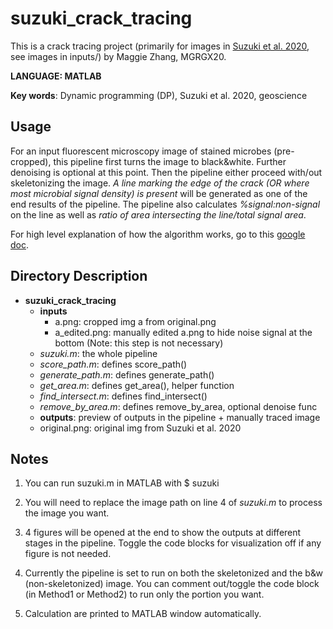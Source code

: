 # suzuki_crack_tracing

This is a crack tracing project (primarily for images in [Suzuki et al. 2020](https://doi.org/10.1038/s42003-020-0860-1), see images in inputs/) by Maggie Zhang, MGRGX20.

**LANGUAGE: MATLAB**

**Key words**: Dynamic programming (DP), Suzuki et al. 2020, geoscience

## Usage
For an input fluorescent microscopy image of stained microbes (pre-cropped), this pipeline first turns the image to black&white. Further denoising is optional at this point. Then the pipeline either proceed with/out skeletonizing the image. *A line marking the edge of the crack (OR where most microbial signal density) is present* will be generated as one of the end results of the pipeline. The pipeline also calculates *%signal:non-signal* on the line as well as *ratio of area intersecting the line/total signal area*.

For high level explanation of how the algorithm works, go to this [google doc](https://docs.google.com/document/d/19VloN7BrtaRdAaxrYXAAJ4M6lErzpptEheu-elLCJMM/edit?usp=sharing).

## Directory Description

- **suzuki_crack_tracing**
    - **inputs**
        - a.png: cropped img a from original.png
        - a_edited.png: manually edited a.png to hide noise signal at the bottom
          (Note: this step is not necessary)
    + *suzuki.m*: the whole pipeline
    + *score_path.m*: defines score_path()
    + *generate_path.m*: defines generate_path()
    + *get_area.m*: defines get_area(), helper function
    + *find_intersect.m*: defines find_intersect()
    + *remove_by_area.m*: defines remove_by_area, optional denoise func
    - **outputs**: preview of outputs in the pipeline + manually traced image
    - original.png: original img from Suzuki et al. 2020

## Notes
1. You can run suzuki.m in MATLAB with
    $ suzuki

2. You will need to replace the image path on line 4 of *suzuki.m* to process the image you want.

3. 4 figures will be opened at the end to show the outputs at different stages in the pipeline. Toggle the code blocks for visualization off if any figure is not needed.

4. Currently the pipeline is set to run on both the skeletonized and the b&w (non-skeletonized) image. You can comment out/toggle the code block (in Method1 or Method2) to run only the portion you want.

5. Calculation are printed to MATLAB window automatically.
